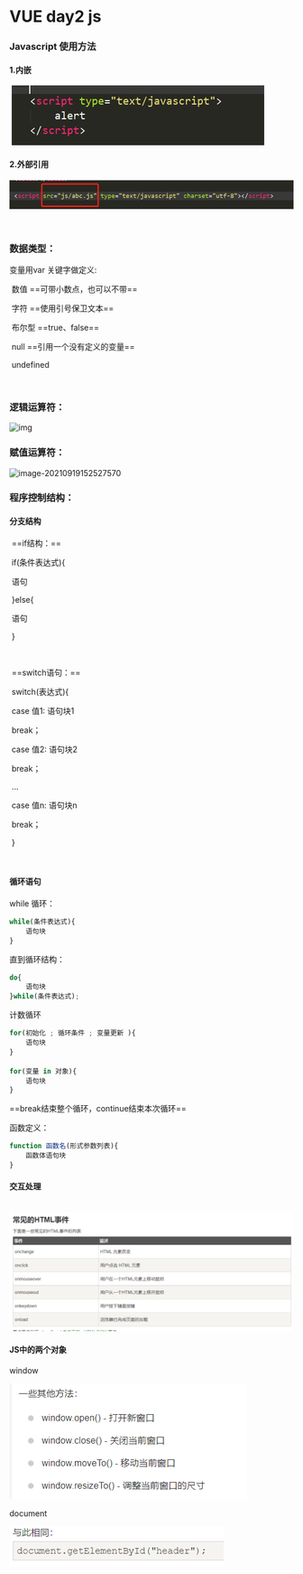 # VUE day2 js



### Javascript 使用方法

#### 	1.内嵌

​			![image-20210919151211272](image-20210919151211272.png)



#### 	2.外部引用

​	<img src="image-20210919151628420.png" alt="image-20210919151628420" style="zoom: 80%;" />

​	



### 数据类型：

变量用var 关键字做定义:

​	数值 ==可带小数点，也可以不带==

​	字符  ==使用引号保卫文本==

​	布尔型 ==true、false==

​	null  ==引用一个没有定义的变量==

​	undefined

​	



### 逻辑运算符：

![img](https://img2018.cnblogs.com/blog/1748092/201909/1748092-20190918200952710-1722416023.png)







### 赋值运算符：

![image-20210919152527570](E:\md\毕设\前端\image-20210919152527570.png)





### 程序控制结构：

#### 	分支结构

​		==if结构：==

​			if(条件表达式){

​				语句

​			}else{

​				语句

​			}

​		

​		==switch语句：==

​			switch(表达式){

​				case 值1: 语句块1

​					break；

​				case 值2: 语句块2

​					break；

​				...

​				case 值n: 语句块n

​					break；



​			}

​		



#### 	循环语句

while 循环：

```javascript
while(条件表达式){
    语句块
}
```



直到循环结构：

```javascript
do{
    语句块
}while(条件表达式);
```



计数循环

```javascript
for(初始化 ; 循环条件 ; 变量更新 ){
    语句块
}

for(变量 in 对象){
    语句块
}

```

==break结束整个循环，continue结束本次循环==





函数定义：

```javascript
function 函数名(形式参数列表){
    函数体语句块
}
```





#### 交互处理

​	![image-20210919162833867](image-20210919162833867.png)





#### JS中的两个对象

window

![image-20210919170828802](image-20210919170828802.png)



document

![image-20210919170923341](image-20210919170923341.png)







